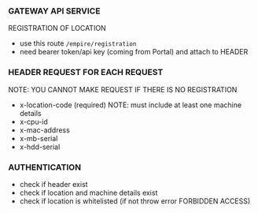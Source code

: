 ### GATEWAY API SERVICE

REGISTRATION OF LOCATION

- use this route `/empire/registration`
- need bearer token/api key (coming from Portal) and attach to HEADER

### HEADER REQUEST FOR EACH REQUEST

NOTE: YOU CANNOT MAKE REQUEST IF THERE IS NO REGISTRATION

- x-location-code (required)
  NOTE: must include at least one machine details
- x-cpu-id
- x-mac-address
- x-mb-serial
- x-hdd-serial

### AUTHENTICATION

- check if header exist
- check if location and machine details exist
- check if location is whitelisted (if not throw error FORBIDDEN ACCESS)
